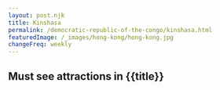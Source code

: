 ```yaml
---
layout: post.njk
title: Kinshasa
permalink: /democratic-republic-of-the-congo/kinshasa.html
featuredImage: /_images/hong-kong/hong-kong.jpg
changeFreq: weekly
---
```

## Must see attractions in {{title}}

